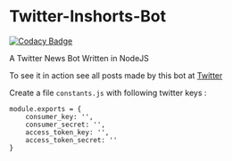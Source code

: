 # Twitter-Inshorts-Bot

[![Codacy Badge](https://api.codacy.com/project/badge/Grade/bbc0d050aea84be0b3a60b3db04db40b)](https://app.codacy.com/app/EduardoSaverin/Twitter-Inshorts-Bot?utm_source=github.com&utm_medium=referral&utm_content=EduardoSaverin/Twitter-Inshorts-Bot&utm_campaign=Badge_Grade_Dashboard)

A Twitter News Bot Written in NodeJS

To see it in action see all posts made by this bot at [Twitter](https://twitter.com/free_style_dev)

Create a file `constants.js` with following twitter keys : 
```
module.exports = {
    consumer_key: '',
    consumer_secret: '',
    access_token_key: '',
    access_token_secret: ''
}
```
